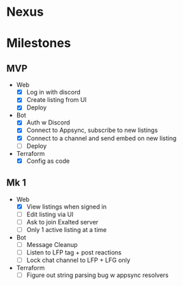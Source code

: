 # Nexus

# Milestones
## MVP
- Web
    - [X] Log in with discord
    - [X] Create listing from UI
    - [X] Deploy
- Bot
    - [X] Auth w Discord
    - [X] Connect to Appsync, subscribe to new listings
    - [X] Connect to a channel and send embed on new listing
    - [ ] Deploy
- Terraform
    - [X] Config as code

## Mk 1
- Web
    - [X] View listings when signed in
    - [ ] Edit listing via UI
    - [ ] Ask to join Exalted server
    - [ ] Only 1 active listing at a time
- Bot
    - [ ] Message Cleanup
    - [ ] Listen to LFP tag + post reactions
    - [ ] Lock chat channel to LFP + LFG only
- Terraform
    - [ ] Figure out string parsing bug w appsync resolvers
